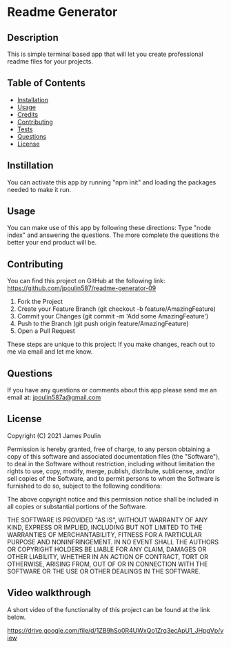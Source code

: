 
# Readme Generator

## Description
This is simple terminal based app that will let you create professional readme files for your projects.

## Table of Contents
- [Installation](#installation)
- [Usage](#usage)
- [Credits](#credits)
- [Contributing](#contributing)
- [Tests](#tests)
- [Questions](#questions)
- [License](#license)

## Instillation
You can activate this app by running "npm init" and loading the packages needed to make it run.

## Usage
You can make use of this app by following these directions:  Type "node index" and answering the questions.  The more complete the questions the better your end product will be. 

## Contributing
You can find this project on GitHub at the following link:
https://github.com/jpoulin587/readme-generator-09

1. Fork the Project
2. Create your Feature Branch (git checkout -b feature/AmazingFeature)
3. Commit your Changes (git commit -m 'Add some AmazingFeature')
4. Push to the Branch (git push origin feature/AmazingFeature)
5. Open a Pull Request

These steps are unique to this project:
If you make changes, reach out to me via email and let me know.  

## Questions
If you have any questions or comments about this app please send me an email at: jpoulin587a@gmail.com 

## License 
Copyright (C) 2021  James Poulin

Permission is hereby granted, free of charge, to any person obtaining a copy of this software and associated documentation files (the "Software"), to deal in the Software without restriction, including without limitation the rights to use, copy, modify, merge, publish, distribute, sublicense, and/or sell copies of the Software, and to permit persons to whom the Software is furnished to do so, subject to the following conditions:

The above copyright notice and this permission notice shall be included in all copies or substantial portions of the Software.

THE SOFTWARE IS PROVIDED "AS IS", WITHOUT WARRANTY OF ANY KIND, EXPRESS OR IMPLIED, INCLUDING BUT NOT LIMITED TO THE WARRANTIES OF MERCHANTABILITY, FITNESS FOR A PARTICULAR PURPOSE AND NONINFRINGEMENT. IN NO EVENT SHALL THE AUTHORS OR COPYRIGHT HOLDERS BE LIABLE FOR ANY CLAIM, DAMAGES OR OTHER LIABILITY, WHETHER IN AN ACTION OF CONTRACT, TORT OR OTHERWISE, ARISING FROM, OUT OF OR IN CONNECTION WITH THE SOFTWARE OR THE USE OR OTHER DEALINGS IN THE SOFTWARE.

## Video walkthrough

A short video of the functionality of this project can be found at the link below.

https://drive.google.com/file/d/1ZB9hSo0R4UWxQo1Zrq3ecApU1_JHpgVp/view
